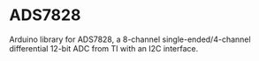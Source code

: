 # ADS7828
Arduino library for ADS7828, a 8-channel single-ended/4-channel differential   12-bit ADC from TI with an I2C interface.

